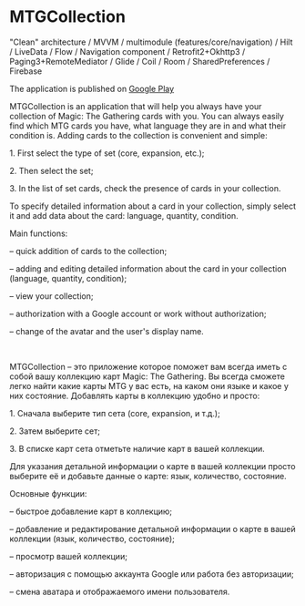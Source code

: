 # MTGCollection
"Clean" architecture / MVVM / multimodule (features/core/navigation) / Hilt / LiveData / Flow / Navigation component / Retrofit2+Okhttp3 / Paging3+RemoteMediator / Glide / Coil / Room / SharedPreferences / Firebase

<P>
The application is published on <a href="https://play.google.com/store/apps/details?id=com.andreikslpv.mtgcollection&pcampaignid=web_share"> Google Play </a>
</P>

<P>MTGCollection is an application that will help you always have your collection of Magic: The Gathering cards with you. You can always easily find which MTG cards you have, what language they are in and what their condition is. Adding cards to the collection is convenient and simple:</P>
<P>1. First select the type of set (core, expansion, etc.);</P>
<P>2. Then select the set;</P>
<P>3. In the list of set cards, check the presence of cards in your collection.</P>
<P>To specify detailed information about a card in your collection, simply select it and add data about the card: language, quantity, condition.</P>
<P>Main functions:</P>
<P>– quick addition of cards to the collection;</P>
<P>– adding and editing detailed information about the card in your collection (language, quantity, condition);</P>
<P>– view your collection;</P>
<P>– authorization with a Google account or work without authorization;</P>
<P>– change of the avatar and the user's display name.</P>
<br>
<P>MTGCollection – это приложение которое поможет вам всегда иметь с собой вашу коллекцию карт Magic: The Gathering. Вы всегда сможете легко найти какие карты MTG у вас есть, на каком они языке и какое у них состояние. Добавлять карты в коллекцию удобно и просто:</P>
<P>1. Сначала выберите тип сета (core, expansion, и т.д.);</P>
<P>2. Затем выберите сет;</P>
<P>3. В списке карт сета отметьте наличие карт в вашей коллекции.</P>
<P>Для указания детальной информации о карте в вашей коллекции просто выберите её и добавьте данные о карте: язык, количество, состояние.</P>
<P>Основные функции:</P>
<P>– быстрое добавление карт в коллекцию;</P>
<P>– добавление и редактирование детальной информации о карте в вашей коллекции (язык, количество, состояние);</P>
<P>– просмотр вашей коллекции;</P>
<P>– авторизация с помощью аккаунта Google или работа без авторизации;</P>
<P>– смена аватара и отображаемого имени пользователя.</P>
